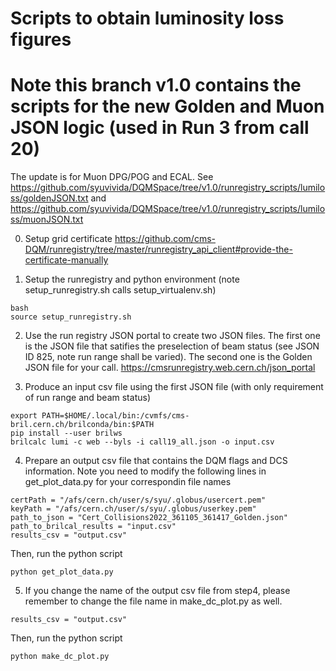 # Scripts to obtain luminosity loss figures
# Note this branch v1.0 contains the scripts for the new Golden and Muon JSON logic (used in Run 3 from call 20) 

The update is for Muon DPG/POG and ECAL. See https://github.com/syuvivida/DQMSpace/tree/v1.0/runregistry_scripts/lumiloss/goldenJSON.txt and https://github.com/syuvivida/DQMSpace/tree/v1.0/runregistry_scripts/lumiloss/muonJSON.txt 


0. Setup grid certificate
https://github.com/cms-DQM/runregistry/tree/master/runregistry_api_client#provide-the-certificate-manually

1. Setup the runregistry and python environment (note setup_runregistry.sh calls setup_virtualenv.sh)
```
bash
source setup_runregistry.sh
```

2. Use the run registry JSON portal to create two JSON files. The first one is the JSON file that satifies the preselection of beam status (see JSON ID 825, note run range shall be varied). The second one is the Golden JSON file for your call. https://cmsrunregistry.web.cern.ch/json_portal

3. Produce an input csv file using the first JSON file (with only requirement of run range and beam status) 
```
export PATH=$HOME/.local/bin:/cvmfs/cms-bril.cern.ch/brilconda/bin:$PATH 
pip install --user brilws 
brilcalc lumi -c web --byls -i call19_all.json -o input.csv
```

4. Prepare an output csv file that contains the DQM flags and DCS information. Note you need to modify the following lines in get_plot_data.py for your correspondin file names

```
certPath = "/afs/cern.ch/user/s/syu/.globus/usercert.pem" 
keyPath = "/afs/cern.ch/user/s/syu/.globus/userkey.pem" 
path_to_json = "Cert_Collisions2022_361105_361417_Golden.json" 
path_to_brilcal_results = "input.csv" 
results_csv = "output.csv" 
```

Then, run the python script
```
python get_plot_data.py
```

5. If you change the name of the output csv file from step4, please remember to change the file name in make_dc_plot.py as well. 

```
results_csv = "output.csv"
```

Then, run the python script

```
python make_dc_plot.py
```


